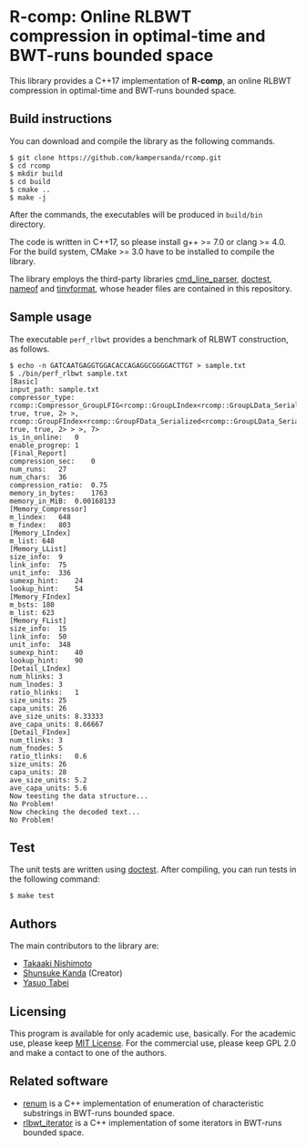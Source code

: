 # R-comp: Online RLBWT compression in optimal-time and BWT-runs bounded space
This library provides a C++17 implementation of **R-comp**, an online RLBWT compression in optimal-time and BWT-runs bounded space.

## Build instructions

You can download and compile the library as the following commands.

```shell
$ git clone https://github.com/kampersanda/rcomp.git
$ cd rcomp
$ mkdir build
$ cd build
$ cmake ..
$ make -j
```

After the commands, the executables will be produced in `build/bin` directory.

The code is written in C++17, so please install g++ >= 7.0 or clang >= 4.0. For the build system, CMake >= 3.0 have to be installed to compile the library.

The library employs the third-party libraries [cmd\_line\_parser](https://github.com/jermp/cmd_line_parser), [doctest](https://github.com/onqtam/doctest), [nameof](https://github.com/Neargye/nameof) and [tinyformat](https://github.com/c42f/tinyformat), whose header files are contained in this repository.

## Sample usage

The executable `perf_rlbwt` provides a benchmark of RLBWT construction, as follows.

```shell
$ echo -n GATCAATGAGGTGGACACCAGAGGCGGGGACTTGT > sample.txt
$ ./bin/perf_rlbwt sample.txt
[Basic]
input_path:	sample.txt
compressor_type:	rcomp::Compressor_GroupLFIG<rcomp::GroupLIndex<rcomp::GroupLData_Serialized<16, true, true, 2> >, rcomp::GroupFIndex<rcomp::GroupFData_Serialized<rcomp::GroupLData_Serialized<16, true, true, 2> > >, 7>
is_in_online:	0
enable_progrep:	1
[Final_Report]
compression_sec:	0
num_runs:	27
num_chars:	36
compression_ratio:	0.75
memory_in_bytes:	1763
memory_in_MiB:	0.00168133
[Memory_Compressor]
m_lindex:	648
m_findex:	803
[Memory_LIndex]
m_list:	648
[Memory_LList]
size_info:	9
link_info:	75
unit_info:	336
sumexp_hint:	24
lookup_hint:	54
[Memory_FIndex]
m_bsts:	180
m_list:	623
[Memory_FList]
size_info:	15
link_info:	50
unit_info:	348
sumexp_hint:	40
lookup_hint:	90
[Detail_LIndex]
num_hlinks:	3
num_lnodes:	3
ratio_hlinks:	1
size_units:	25
capa_units:	26
ave_size_units:	8.33333
ave_capa_units:	8.66667
[Detail_FIndex]
num_tlinks:	3
num_fnodes:	5
ratio_tlinks:	0.6
size_units:	26
capa_units:	28
ave_size_units:	5.2
ave_capa_units:	5.6
Now teesting the data structure...
No Problem!
Now checking the decoded text...
No Problem!
```

## Test

The unit tests are written using [doctest](https://github.com/onqtam/doctest). After compiling, you can run tests in the following command:

```shell
$ make test
```

## Authors

The main contributors to the library are:

- [Takaaki Nishimoto](https://github.com/TNishimoto)
- [Shunsuke Kanda](https://github.com/kampersanda) (Creator)
- [Yasuo Tabei](https://github.com/tb-yasu)

## Licensing

This program is available for only academic use, basically. For the academic use, please keep [MIT License](https://github.com/kampersanda/rcomp/blob/main/LICENSE). For the commercial use, please keep GPL 2.0 and make a contact to one of the authors.

## Related software

- [renum](https://github.com/TNishimoto/renum) is a C++ implementation of enumeration of characteristic substrings in BWT-runs bounded space.
- [rlbwt\_iterator](https://github.com/TNishimoto/rlbwt_iterator) is a C++ implementation of some iterators in BWT-runs bounded space.